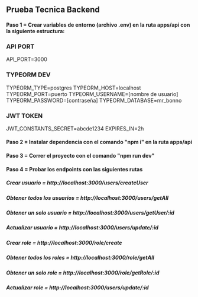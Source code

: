 ﻿## Prueba Tecnica Backend

#### Paso 1 = Crear variables de entorno (archivo .env) en la ruta apps/api con la siguiente estructura:

### API PORT

API_PORT=3000

### TYPEORM DEV

TYPEORM_TYPE=postgres
TYPEORM_HOST=localhost
TYPEORM_PORT=puerto
TYPEORM_USERNAME=[nombre de usuario]
TYPEORM_PASSWORD=[contraseña]
TYPEORM_DATABASE=mr_bonno

### JWT TOKEN

JWT_CONSTANTS_SECRET=abcde1234
EXPIRES_IN=2h

#### Paso 2 = Instalar dependencia con el comando "npm i" en la ruta apps/api

#### Paso 3 = Correr el proyecto con el comando "npm run dev"

#### Paso 4 = Probar los endpoints con las siguientes rutas

##### Crear usuario = http://localhost:3000/users/createUser
##### Obtener todos los usuarios = http://localhost:3000/users/getAll
##### Obtener un solo usuario = http://localhost:3000/users/getUser/:id
##### Actualizar usuario = http://localhost:3000/users/update/:id

##### Crear role = http://localhost:3000/role/create
##### Obtener todos los roles = http://localhost:3000/role/getAll
##### Obtener un solo role = http://localhost:3000/role/getRole/:id
##### Actualizar role = http://localhost:3000/users/update/:id
